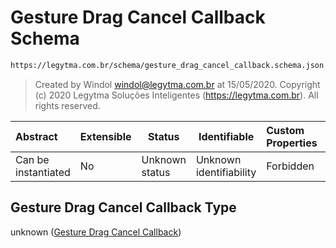 # Gesture Drag Cancel Callback Schema

```txt
https://legytma.com.br/schema/gesture_drag_cancel_callback.schema.json
```




> Created by Windol [windol@legytma.com.br](mailto:windol@legytma.com.br) at 15/05/2020.
> Copyright (c) 2020 Legytma Soluções Inteligentes (<https://legytma.com.br>). All rights reserved.
>

| Abstract            | Extensible | Status         | Identifiable            | Custom Properties | Additional Properties | Access Restrictions | Defined In                                                                                                            |
| :------------------ | ---------- | -------------- | ----------------------- | :---------------- | --------------------- | ------------------- | --------------------------------------------------------------------------------------------------------------------- |
| Can be instantiated | No         | Unknown status | Unknown identifiability | Forbidden         | Allowed               | none                | [gesture_drag_cancel_callback.schema.json](../schema/gesture_drag_cancel_callback.schema.json) |

## Gesture Drag Cancel Callback Type

unknown ([Gesture Drag Cancel Callback](gesture_drag_cancel_callback.md))
